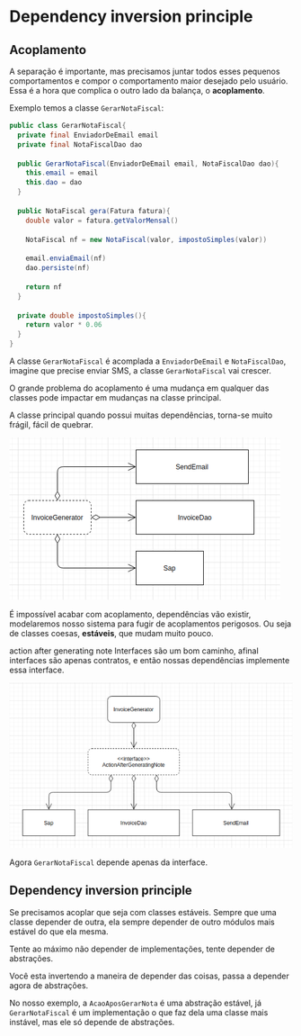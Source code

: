 # Dependency inversion principle

## Acoplamento

A separação é importante, mas precisamos juntar todos esses pequenos comportamentos e compor o comportamento maior desejado pelo usuário. Essa é a hora que complica o outro lado da balança, o **acoplamento**.


Exemplo temos a classe `GerarNotaFiscal`:

```java
public class GerarNotaFiscal{
  private final EnviadorDeEmail email
  private final NotaFiscalDao dao

  public GerarNotaFiscal(EnviadorDeEmail email, NotaFiscalDao dao){
    this.email = email
    this.dao = dao
  }

  public NotaFiscal gera(Fatura fatura){
    double valor = fatura.getValorMensal()

    NotaFiscal nf = new NotaFiscal(valor, impostoSimples(valor))

    email.enviaEmail(nf)
    dao.persiste(nf)

    return nf
  }

  private double impostoSimples(){
    return valor * 0.06
  }
}
```

A classe `GerarNotaFiscal` é acomplada a `EnviadorDeEmail` e `NotaFiscalDao`, imagine que precise enviar SMS, a classe `GerarNotaFiscal` vai crescer.

O grande problema do acoplamento é uma mudança em qualquer das classes pode impactar em mudanças na classe principal.

A classe principal quando possui muitas dependências, torna-se muito frágil, fácil de quebrar.

![Example](./images/01.png)


É impossível acabar com acoplamento, dependências vão existir, modelaremos nosso sistema para fugir de acoplamentos perigosos. Ou seja de classes coesas, **estáveis**, que mudam muito pouco.

action after generating note
Interfaces são um bom caminho, afinal interfaces são apenas contratos, e então nossas dependências implemente essa interface.

![Example](./images/02.png)

Agora `GerarNotaFiscal` depende apenas da interface.

## Dependency inversion principle

Se precisamos acoplar que seja com classes estáveis. Sempre que uma classe depender de outra, ela sempre depender de outro módulos mais estável do que ela mesma.

Tente ao máximo não depender de implementações, tente depender de abstrações.

Você esta invertendo a maneira de depender das coisas, passa a depender agora de abstrações.

No nosso exemplo,  a `AcaoAposGerarNota` é uma abstração estável, já `GerarNotaFiscal` é um implementação o que faz dela uma classe mais instável, mas ele só depende de abstrações.